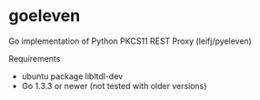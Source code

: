 goeleven
========

Go implementation of Python PKCS11 REST Proxy (leifj/pyeleven)

Requirements 
* ubuntu package libltdl-dev
* Go 1.3.3 or newer (not tested with older versions)
